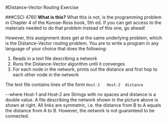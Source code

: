 #Distance-Vector Routing Exercise

###CSCI 4760
**What is this?** What this is not, is the programming problem in Chapter 4 of the Kurose-Ross book, 5th ed. If you can get access to the materials needed to do that problem instead of this one, go ahead!

However, this assignment does get at the same underlying problem, which is the Distance-Vector routing problem.  You are to write a program in any language of your choice that does the following:

1. Reads in a text file describing a network
2. Runs the Distance-Vector algorithm  until it converges
3. For each node in the network, prints out the distance and first hop to each other node in the network

The text file contains lines of the form 
`Host-1   Host-2  distance`

--where Host-1 and Host-2 are Strings with no spaces and distance is a double value.  A file describing the network shown in the picture above is shown at right. All links are symmetric, i.e. the distance from B to A equals the distance from A to B. However, the network is not guaranteed to be connected.
